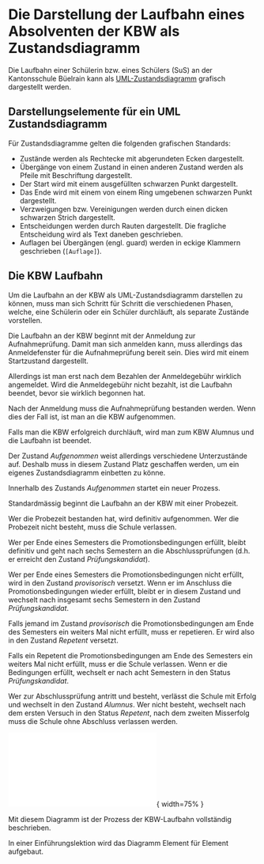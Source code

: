 # Die Darstellung der Laufbahn eines Absolventen der KBW als Zustandsdiagramm

Die Laufbahn einer Schülerin bzw. eines Schülers (SuS) an der
Kantonsschule Büelrain kann als
[UML-Zustandsdiagramm](https://de.wikipedia.org/wiki/Zustandsdiagramm_(UML))
grafisch dargestellt werden.

## Darstellungselemente für ein UML Zustandsdiagramm

Für Zustandsdiagramme gelten die folgenden grafischen Standards:

- Zustände werden als Rechtecke mit abgerundeten Ecken dargestellt.
- Übergänge von einem Zustand in einen anderen Zustand werden als Pfeile
  mit Beschriftung dargestellt.
- Der Start wird mit einem ausgefüllten schwarzen Punkt dargestellt.
- Das Ende wird mit einem von einem Ring umgebenen schwarzen Punkt
  dargestellt.
- Verzweigungen bzw. Vereinigungen werden durch einen dicken schwarzen
  Strich dargestellt.
- Entscheidungen werden durch Rauten dargestellt. Die fragliche
  Entscheidung wird als Text daneben geschrieben.
- Auflagen bei Übergängen (engl. guard) werden in eckige Klammern
  geschrieben (`[Auflage]`).

## Die KBW Laufbahn

Um die Laufbahn an der KBW als UML-Zustandsdiagramm darstellen zu
können, muss man sich Schritt für Schritt die verschiedenen Phasen,
welche, eine Schülerin oder ein Schüler durchläuft, als separate
Zustände vorstellen.

Die Laufbahn an der KBW beginnt mit der Anmeldung zur Aufnahmeprüfung.
Damit man sich anmelden kann, muss allerdings das Anmeldefenster für die
Aufnahmeprüfung bereit sein. Dies wird mit einem Startzustand
dargestellt.

Allerdings ist man erst nach dem Bezahlen der Anmeldegebühr wirklich
angemeldet. Wird die Anmeldegebühr nicht bezahlt, ist die Laufbahn
beendet, bevor sie wirklich begonnen hat.

Nach der Anmeldung muss die Aufnahmeprüfung bestanden werden. Wenn dies
der Fall ist, ist man an die KBW aufgenommen.

Falls man die KBW erfolgreich durchläuft, wird man zum KBW Alumnus und
die Laufbahn ist beendet.

Der Zustand *Aufgenommen* weist allerdings verschiedene Unterzustände
auf. Deshalb muss in diesem Zustand Platz geschaffen werden, um ein
eigenes Zustandsdiagramm einbetten zu könne.

Innerhalb des Zustands *Aufgenommen* startet ein neuer Prozess.

Standardmässig beginnt die Laufbahn an der KBW mit einer Probezeit.

Wer die Probezeit bestanden hat, wird definitiv aufgenommen. Wer die
Probezeit nicht besteht, muss die Schule verlassen.

Wer per Ende eines Semesters die Promotionsbedingungen erfüllt, bleibt
definitiv und geht nach sechs Semestern an die Abschlussprüfungen (d.h.
er erreicht den Zustand *Prüfungskandidat*).

Wer per Ende eines Semesters die Promotionsbedingungen nicht erfüllt,
wird in den Zustand *provisorisch* versetzt. Wenn er im Anschluss die
Promotionsbedingungen wieder erfüllt, bleibt er in diesem Zustand und
wechselt nach insgesamt sechs Semestern in den Zustand
*Prüfungskandidat*.

Falls jemand im Zustand *provisorisch* die Promotionsbedingungen am Ende
des Semesters ein weiters Mal nicht erfüllt, muss er repetieren. Er wird
also in den Zustand *Repetent* versetzt.

Falls ein Repetent die Promotionsbedingungen am Ende des Semesters ein
weiters Mal nicht erfüllt, muss er die Schule verlassen. Wenn er die
Bedingungen erfüllt, wechselt er nach acht Semestern in den Status
*Prüfungskandidat*.

Wer zur Abschlussprüfung antritt und besteht, verlässt die Schule mit
Erfolg und wechselt in den Zustand *Alumnus*. Wer nicht besteht,
wechselt nach dem ersten Versuch in den Status *Repetent*, nach dem
zweiten Misserfolg muss die Schule ohne Abschluss verlassen werden.

![KBW Laufbahn](../visualisierungen/KBW_Laufbahn_SMD.pdf){ width=75% }

Mit diesem Diagramm ist der Prozess der KBW-Laufbahn vollständig
beschrieben.

In einer Einführungslektion wird das Diagramm Element für Element aufgebaut.
